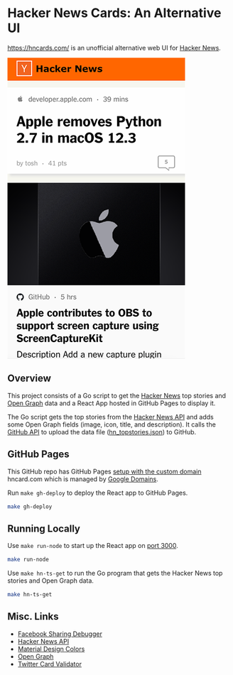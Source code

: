 # Hacker News Cards: An Alternative UI

<https://hncards.com/> is an unofficial alternative web UI for [Hacker News](https://news.ycombinator.com/).

[![Hacker News](hncards-ss.png)](https://hncards.com/)

## Overview

This project consists of a Go script to get the [Hacker News](https://news.ycombinator.com/) top stories and [Open Graph](https://ogp.me/) data and a React App hosted in GitHub Pages to display it.

The Go script gets the top stories from the [Hacker News API](https://github.com/HackerNews/API) and adds some Open Graph fields (image, icon, title, and description). It calls the [GitHub API](https://docs.github.com/en/rest) to upload the data file ([hn_topstories.json](client/public/hn_topstories.json)) to GitHub.

## GitHub Pages

This GitHub repo has GitHub Pages [setup with the custom domain](https://github.com/hughmandeville/hncards/settings/pages) hncard.com which is managed by [Google Domains](https://domains.google.com/registrar/hncards.com/dns).

Run `make gh-deploy` to deploy the React app to GitHub Pages.

```sh
make gh-deploy
```

## Running Locally

Use `make run-node` to start up the React app on [port 3000](http://localhost:3000/).

```sh
make run-node
```

Use `make hn-ts-get` to run the Go program that gets the Hacker News top stories and Open Graph data.

```sh
make hn-ts-get
```

## Misc. Links

- [Facebook Sharing Debugger](https://developers.facebook.com/tools/debug/)
- [Hacker News API](https://github.com/HackerNews/API)
- [Material Design Colors](https://material.io/design/color/the-color-system.html)
- [Open Graph](https://ogp.me/)
- [Twitter Card Validator](https://cards-dev.twitter.com/validator)
